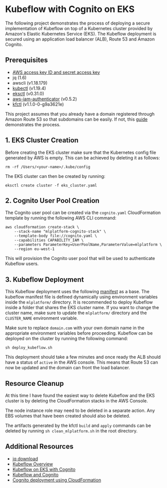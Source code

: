 # Kubeflow with Cognito on EKS
The following project demonstrates the process of deploying a secure implementation of Kubeflow on top of a Kubernetes cluster provided by Amazon's Elastic Kubernetes Service (EKS). The Kubeflow deployment is secured using an application load balancer (ALB), Route 53 and Amazon Cognito.

## Prerequisites
- [AWS access key ID and secret access key](https://docs.aws.amazon.com/IAM/latest/UserGuide/getting-started_create-delegated-user.html)
- jq (1.6)
- awscli (v1.18.179)
- [kubectl](https://kubernetes.io/docs/tasks/tools/install-kubectl/#install-kubectl) (v1.19.4)
- [eksctl](https://eksctl.io) (v0.31.0)
- [aws-iam-authenticator](https://docs.aws.amazon.com/eks/latest/userguide/install-aws-iam-authenticator.html) (v0.5.2)
- [kfctl](https://github.com/kubeflow/kfctl/releases/tag/v1.1.0) (v1.1.0-0-g9a3621e)

This project assumes that you already have a domain registered through Amazon Route 53 so that subdomains can be easily. If not, this [guide](https://docs.aws.amazon.com/Route53/latest/DeveloperGuide/domain-register.html) demonstrates the process.

## 1. EKS Cluster Creation
Before creating the EKS cluster make sure that the Kubernetes config file generated by AWS is empty. This can be achieved by deleting it as follows:
``` 
rm -rf /Users/<your-name>/.kube/config 
```

The EKS cluster can then be created by running:
``` 
eksctl create cluster -f eks_cluster.yaml 
```

## 2. Cognito User Pool Creation
The Cognito user pool can be created via the `cognito.yaml` CloudFormation template by running the following AWS CLI command:
```
aws cloudformation create-stack \
    --stack-name "mlplatform-cognito-stack" \
    --template-body file://cognito.yaml \
    --capabilities CAPABILITY_IAM \
    --parameters ParameterKey=UserPoolName,ParameterValue=mlplatform \
    --region eu-west-1
```

This will provision the Cognito user pool that will be used to authenticate Kubeflow users.

## 3. Kubeflow Deployment
This Kubeflow deployment uses the following [manifest](https://raw.githubusercontent.com/kubeflow/manifests/v1.1-branch/kfdef/kfctl_aws_cognito.v1.1.0.yaml) as a base. The kubeflow manifest file is defined dynamically using environment variables inside the `mlplatform/` directory. It is recommended to deploy Kubeflow inside a folder that shares the EKS cluster name. If you want to change the cluster name, make sure to update the `mlplatform/` directory and the `CLUSTER_NAME` environment variable.

Make sure to replace `domain.com` with your own domain name in the appropriate environment variables before proceeding. Kubeflow can be deployed on the cluster by running the following command:
```
sh deploy_kubeflow.sh
```

This deployment should take a few minutes and once ready the ALB should have a status of `active` in the AWS console. This means that Route 53 can now be updated and the domain can front the load balancer.

## Resource Cleanup
At this time I have found the easiest way to delete Kubeflow and the EKS cluster is by deleting the CloudFormation stacks in the AWS Console.

The node instance role may need to be deleted in a separate action. Any EBS volumes that have been created should also be deleted.

The artifacts generated by the kfctl `build` and `apply` commands can be deleted by running `sh clean_mlplatform.sh` in the root directory.

## Additional Resources
- [jq download](https://stedolan.github.io/jq/download/)
- [Kubeflow Overview](https://www.kubeflow.org/docs/about/kubeflow/)
- [Kubeflow on EKS with Cognito](https://www.kubeflow.org/docs/aws/aws-e2e/)
- [Kubeflow and Cognito](https://devopstar.com/2020/03/31/kubeflow-on-eks-cognito-authentication)
- [Cognito deployment using CloudFormation](https://gist.github.com/singledigit/2c4d7232fa96d9e98a3de89cf6ebe7a5)